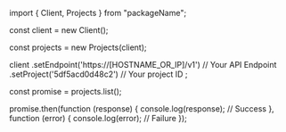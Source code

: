 import { Client, Projects } from "packageName";

const client = new Client();

const projects = new Projects(client);

client
    .setEndpoint('https://[HOSTNAME_OR_IP]/v1') // Your API Endpoint
    .setProject('5df5acd0d48c2') // Your project ID
;

const promise = projects.list();

promise.then(function (response) {
    console.log(response); // Success
}, function (error) {
    console.log(error); // Failure
});
